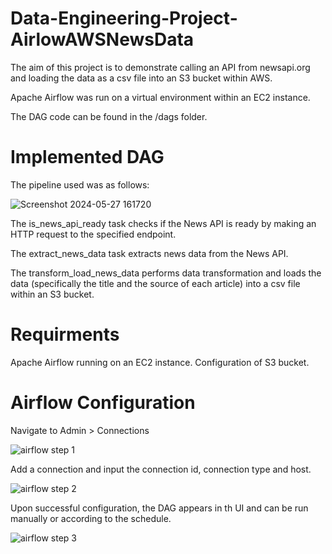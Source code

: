 # Data-Engineering-Project-AirlowAWSNewsData

The aim of this project is to demonstrate calling an API from newsapi.org and loading the data as a csv file into an S3 bucket within AWS. 

Apache Airflow was run on a virtual environment within an EC2 instance.

The DAG code can be found in the /dags folder.

# Implemented DAG

The pipeline used was as follows:

![Screenshot 2024-05-27 161720](https://github.com/YousafA2/Data-Engineering-Project-AirlowAWSNewsData/assets/141333199/dca700ad-dd2b-45e5-bd02-6d28933b0a03)

The is_news_api_ready task checks if the News API is ready by making an HTTP request to the specified endpoint.

The extract_news_data task extracts news data from the News API.

The transform_load_news_data performs data transformation and loads the data (specifically the title and the source of each article) into a csv file within an S3 bucket.


# Requirments

Apache Airflow running on an EC2 instance.
Configuration of S3 bucket.

# Airflow Configuration

Navigate to Admin > Connections

![airflow step 1](https://github.com/YousafA2/Data-Engineering-Project-AirlowAWSNewsData/assets/141333199/c05d1fab-ff3a-4611-9075-ca61cd2a29a9)

Add a connection and input the connection id, connection type and host.

![airflow step 2](https://github.com/YousafA2/Data-Engineering-Project-AirlowAWSNewsData/assets/141333199/9d5568ac-6147-4583-b8b5-6fd0756cf31d)

Upon successful configuration, the DAG appears in th UI and can be run manually or according to the schedule.

![airflow step 3](https://github.com/YousafA2/Data-Engineering-Project-AirlowAWSNewsData/assets/141333199/4fea5936-7680-4fb1-b0ca-5c23ed6fc765)
